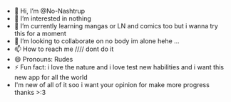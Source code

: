 - 👋 Hi, I’m @No-Nashtrup
- 👀 I’m interested in nothing 
- 🌱 I’m currently learning mangas or LN and comics too but i wanna try this for a moment
- 💞️ I’m looking to collaborate on no body im alone hehe ...
- 📫 How to reach me //// dont do it 
- 😄 Pronouns: Rudes 
- ⚡ Fun fact: i love the nature and i love test new habilities and i want this new app for all the world 
-  I'm new of all of it  soo i want your opinion for make more progress thanks >:3

<!---
No-Nashtrup/No-Nashtrup is a ✨ special ✨ repository because its `README.md` (this file) appears on your GitHub profile.
You can click the Preview link to take a look at your changes.
--->
